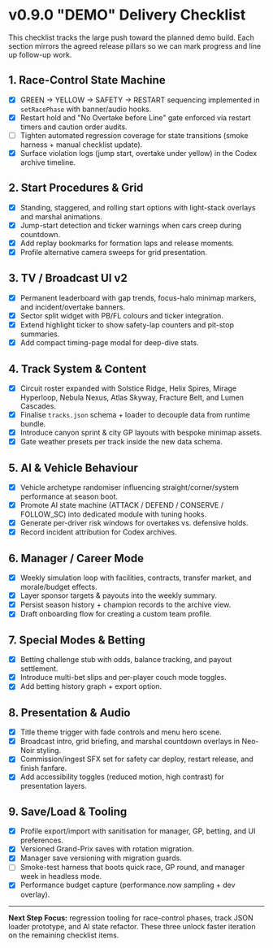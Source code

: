 # v0.9.0 "DEMO" Delivery Checklist

This checklist tracks the large push toward the planned demo build. Each section mirrors the agreed release pillars so we can mark progress and line up follow-up work.

## 1. Race-Control State Machine
- [x] GREEN → YELLOW → SAFETY → RESTART sequencing implemented in `setRacePhase` with banner/audio hooks.
- [x] Restart hold and "No Overtake before Line" gate enforced via restart timers and caution order audits.
- [ ] Tighten automated regression coverage for state transitions (smoke harness + manual checklist update).
- [x] Surface violation logs (jump start, overtake under yellow) in the Codex archive timeline.

## 2. Start Procedures & Grid
- [x] Standing, staggered, and rolling start options with light-stack overlays and marshal animations.
- [x] Jump-start detection and ticker warnings when cars creep during countdown.
- [x] Add replay bookmarks for formation laps and release moments.
- [x] Profile alternative camera sweeps for grid presentation.

## 3. TV / Broadcast UI v2
- [x] Permanent leaderboard with gap trends, focus-halo minimap markers, and incident/overtake banners.
- [x] Sector split widget with PB/FL colours and ticker integration.
- [x] Extend highlight ticker to show safety-lap counters and pit-stop summaries.
- [x] Add compact timing-page modal for deep-dive stats.

## 4. Track System & Content
- [x] Circuit roster expanded with Solstice Ridge, Helix Spires, Mirage Hyperloop, Nebula Nexus, Atlas Skyway, Fracture Belt, and Lumen Cascades.
- [x] Finalise `tracks.json` schema + loader to decouple data from runtime bundle.
- [x] Introduce canyon sprint & city GP layouts with bespoke minimap assets.
- [x] Gate weather presets per track inside the new data schema.

## 5. AI & Vehicle Behaviour
- [x] Vehicle archetype randomiser influencing straight/corner/system performance at season boot.
- [x] Promote AI state machine (ATTACK / DEFEND / CONSERVE / FOLLOW_SC) into dedicated module with tuning hooks.
- [x] Generate per-driver risk windows for overtakes vs. defensive holds.
- [x] Record incident attribution for Codex archives.

## 6. Manager / Career Mode
- [x] Weekly simulation loop with facilities, contracts, transfer market, and morale/budget effects.
- [x] Layer sponsor targets & payouts into the weekly summary.
- [x] Persist season history + champion records to the archive view.
- [x] Draft onboarding flow for creating a custom team profile.

## 7. Special Modes & Betting
- [x] Betting challenge stub with odds, balance tracking, and payout settlement.
- [x] Introduce multi-bet slips and per-player couch mode toggles.
- [x] Add betting history graph + export option.

## 8. Presentation & Audio
- [x] Title theme trigger with fade controls and menu hero scene.
- [x] Broadcast intro, grid briefing, and marshal countdown overlays in Neo-Noir styling.
- [x] Commission/ingest SFX set for safety car deploy, restart release, and finish fanfare.
- [x] Add accessibility toggles (reduced motion, high contrast) for presentation layers.

## 9. Save/Load & Tooling
- [x] Profile export/import with sanitisation for manager, GP, betting, and UI preferences.
- [x] Versioned Grand-Prix saves with rotation migration.
- [x] Manager save versioning with migration guards.
- [ ] Smoke-test harness that boots quick race, GP round, and manager week in headless mode.
- [x] Performance budget capture (performance.now sampling + dev overlay).

---

**Next Step Focus:** regression tooling for race-control phases, track JSON loader prototype, and AI state refactor. These three unlock faster iteration on the remaining checklist items.
